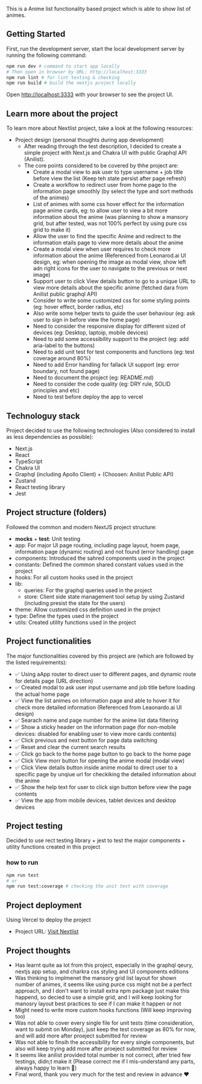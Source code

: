 This is a Anime list functionality based project which is able to show list of animes.

## Getting Started

First, run the development server, start the local development server by running the following command:

```bash
npm run dev # command to start app locally
# Then open in browser by URL: http://localhost:3333
npm run lint # for lint testing & checking
npm run build # build the nextjs project locally
```

Open [http://localhost:3333](http://localhost:3333) with your browser to see the project UI.

## Learn more about the project

To learn more about Nextlist project, take a look at the following resources:

- Project design (personal thoughts during app development)
  - After reading through the test description, I decided to create a simple project with Next.js and Chakra UI with public Graphql API (Anilist).
  - The core points considered to be covered by thhe project are:
    - Create a modal view to ask user to type username + job title before view the list (Keep teh state persist after page refresh)
    - Create a workflow to redirect user from home page to the information page smoothly (by select the type and sort methods of the animes)
    - List of animes with some css hover effect for the information page anime cards, eg: to allow user to view a bit more information about the anime (was planning to show a mansory grid, but after tested, was not 100% perfect by using pure css grid to make it)
    - Allow the user to find the specific Anime and redirect to the information etails page to view more details about the anime
    - Create a modal view when user requires to check more information about the anime (Referenced from Leonarod.ai UI design, eg: when opening the image as modal view, show left adn right icons for the user to navigate to the previous or next image)
    - Support user to click View details button to go to a unique URL to view more details about the specific anime (fetched dara from Anilist public graphql API)
    - Consider to write some customized css for some styling points (eg: hover effect, border radius, etc)
    - Also write some helper texts to guide the user behaviour (eg: ask user to sign in before view the home page)
    - Need to consider the responsive display for different sized of devices (eg: Desktop, laptoip, mobile devices)
    - Need to add some accessibility support to the project (eg: add aria-label to the buttons)
    - Need to add unit test for test components and functions (eg: test coverage around 80%)
    - Need to add Error handling for fallack UI support (eg: error boundary, not found page)
    - Need to document the project (eg: README.md)
    - Need to consider the code quality (eg: DRY rule, SOLID principles and etc)
    - Need to test before deploy the app to vercel


## Technologuy stack

Project decided to use the following technologies (Also considered to install as less dependencies as possible):

  - Next.js
  - React
  - TypeScript
  - Chakra UI
  - Graphql (including Apollo Client) + (Choosen: Anilist Public API)
  - Zustand
  - React testing library
  - Jest


## Project structure (folders)

Followed the common and modern NextJS project structure:

  - __mocks__ + __test__: Unit testing
  - app: For major UI page routing, including page layout, hoem page, information page (dynamic routing) and not found (error handling) page
  - components: Introduced the sahred components used in the project
  - constants: Defined the common shared constant values used in the project
  - hooks: For all custom hooks used in the project
  - lib:
    - queries: For the graphql queries used in the project
    - store: Client side state management tool setup by using Zustand (including presist the state for the users)
  - theme: Allow customized css definition used in the project
  - type: Define the types used in the project
  - utils: Created utility functions used in the project


## Project functionalities

The major functionalities covered by this project are (which are followed by the listed requirements):

  - ✅ Using aApp router to direct user to different pages, and dynamic route for details page (URL direction)
  - ✅ Created modal to ask user input username and job title before loading the actual home page 
  - ✅ View the list animes on information page and able to hover it for check more detailed information (Referenced from Leaonardo.ai UI design)
  - ✅ Searach name and page number for the anime list data filtering
  - ✅ Show a sticky header on the information page (for non-mobile devices: disabled for enabling user to view more cards contents)
  - ✅ Click previous and next button for page data switching
  - ✅ Reset and clear the current search results
  - ✅ Click go back to the home page button to go back to the home page
  - ✅ Click View morr button for opening the anime modal (modal view)
  - ✅ Click View details button inside anime modal to direct user to a specific page by unqiue url for checkiking the detailed information about the anime
  - ✅ Show the help text for user to click sign button before view the page contents
  - ✅ View the app from mobile devices, tablet devices and desktop devices


## Project testing

Decided to use rect testing library + jest to test the major components + utility functions created in this project

### how to run

```bash
npm run test
# or
npm run test:coverage # checking the unit test with coverage
```


## Project deployment

Using Vercel to deploy the project

  - Project URL: [Visit Nextlist](https://nextlist-cyan.vercel.app/)

## Project thoughts
  - Has learnt quite aa lot from this project, especially in the graphql qeury, nextjs app setup, and charkra css styling and UI components editions
  - Was thinking to implmenet the mansory grid list layout for shown number of animes, it seems like using purce css might not be a perfect approach, and I don't want to install extra npm package just make this happend, so decied to use a simple grid, and I will keep looking for manosry layout best practices to see if I can make it happen or not
  - Might need to write more custom hooks functions (Will keep improving too)
  - Was not able to cover every single file for unit tests (time consideration, want to submit on Monday), just keep the test coverage as 80% for now, and will add more after proeject submitted for review
  - Was not able to finsih the accessibility for every single components, but also will keep trying add more after proeject submitted for review
  - It seems like anilist provided total number is not correct, after tried few testings, didn;t make it (Please correct me if I mis-understand any parts, always happy to learn 🤗)
  - Final word, thank you very much for the test and review in advance ❤️
